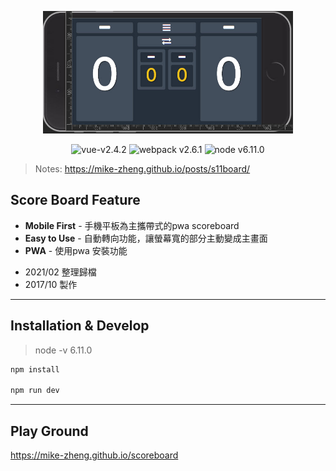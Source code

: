 <p align="center">
  <a href="https://mike-zheng.github.io/scoreboard" target="_blank" rel="noopener noreferrer">
    <p align="center"><img width="400" src="./screenshot.png" alt="scoreboard"></p>
  </a>    
</p>

<p align="center">
  <img src="https://img.shields.io/badge/vue-v2.4.2-green" alt="vue-v2.4.2">
  <img src="https://img.shields.io/badge/webpack-v2.6.1-blue" alt="webpack v2.6.1">
  <img src="https://img.shields.io/badge/node-v6.11.0-red" alt="node v6.11.0">
</p>

> Notes: https://mike-zheng.github.io/posts/s11board/

## Score Board Feature

- **Mobile First** - 手機平板為主攜帶式的pwa scoreboard
- **Easy to Use** - 自動轉向功能，讓螢幕寬的部分主動變成主畫面
- **PWA** - 使用pwa 安裝功能

* 2021/02 整理歸檔
* 2017/10 製作



--------------------------------------
## Installation & Develop

> node -v 6.11.0

``` bash
npm install 

npm run dev
```

--------------------------------------

## Play Ground

https://mike-zheng.github.io/scoreboard

